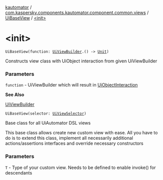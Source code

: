 [kautomator](../../index.md) / [com.kaspersky.components.kautomator.component.common.views](../index.md) / [UiBaseView](index.md) / [&lt;init&gt;](./-init-.md)

# &lt;init&gt;

`UiBaseView(function: `[`UiViewBuilder`](../../com.kaspersky.components.kautomator.component.common.builders/-ui-view-builder/index.md)`.() -> `[`Unit`](https://kotlinlang.org/api/latest/jvm/stdlib/kotlin/-unit/index.html)`)`

Constructs view class with UiObject interaction from given UiViewBuilder

### Parameters

`function` - UiViewBuilder which will result in [UiObjectInteraction](../../com.kaspersky.components.kautomator.intercept.interaction/-ui-object-interaction/index.md)

**See Also**

[UiViewBuilder](../../com.kaspersky.components.kautomator.component.common.builders/-ui-view-builder/index.md)

`UiBaseView(selector: `[`UiViewSelector`](../../com.kaspersky.components.kautomator.component.common.builders/-ui-view-selector/index.md)`)`

Base class for all UiAutomator DSL views

This base class allows create new custom view with ease. All you
have to do is to extend this class, implement all necessarily additional
actions/assertions interfaces and override necessary constructors

### Parameters

`T` - Type of your custom view. Needs to be defined to enable invoke() for descendants